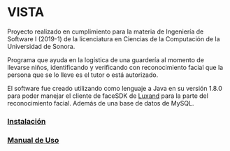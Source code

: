 # VISTA

Proyecto realizado en cumplimiento para la materia de Ingeniería de Software I (2019-1) de la licenciatura en Ciencias de la Computación de la Universidad de Sonora.

Programa que ayuda en la logística de una guardería al momento de llevarse niños, identificando y verificando con reconocimiento facial que la persona que se lo lleve es el tutor o está autorizado.

El software fue creado utilizando como lenguaje a Java en su versión 1.8.0 para poder manejar el cliente de faceSDK de [Luxand](https://www.luxand.com/facesdk/) para la parte del reconocimiento facial. Además de una base de datos de MySQL.

### [Instalación](./Manuales/Instalacion.md)
### [Manual de Uso](./Manuales/ManualUso.md)
